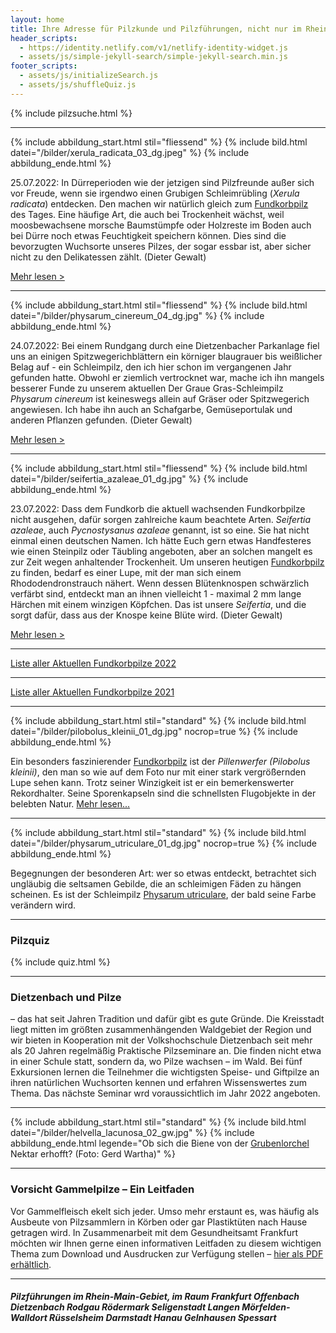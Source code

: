 ```yaml
---
layout: home
title: Ihre Adresse für Pilzkunde und Pilzführungen, nicht nur im Rhein-Main-Gebiet
header_scripts:
  - https://identity.netlify.com/v1/netlify-identity-widget.js
  - assets/js/simple-jekyll-search/simple-jekyll-search.min.js
footer_scripts:
  - assets/js/initializeSearch.js
  - assets/js/shuffleQuiz.js
---
```

{% include pilzsuche.html %}

- - -



{% include abbildung_start.html stil="fliessend" %}
{% include bild.html datei="/bilder/xerula_radicata_03_dg.jpeg" %}
{% include abbildung_ende.html %}

25.07.2022: In Dürreperioden wie der jetzigen sind Pilzfreunde außer sich vor Freude, wenn sie irgendwo einen Grubigen Schleimrübling (*Xerula radicata*) entdecken. Den machen wir natürlich gleich zum [Fundkorbpilz](AA "Glossar-") des Tages. Eine häufige Art, die auch bei Trockenheit wächst, weil moosbewachsene morsche Baumstümpfe oder Holzreste im Boden auch bei Dürre noch etwas Feuchtigkeit speichern können. Dies sind die bevorzugten Wuchsorte unseres Pilzes, der sogar essbar ist, aber sicher nicht zu den Delikatessen zählt. (Dieter Gewalt)

[Mehr lesen >](/pilze/xerula-radicata-grubiger-schleimrübling)

<div style="clear:  both"></div>

- - -

{% include abbildung_start.html stil="fliessend" %}
{% include bild.html datei="/bilder/physarum_cinereum_04_dg.jpg" %}
{% include abbildung_ende.html %}

24.07.2022: Bei einem Rundgang durch eine Dietzenbacher Parkanlage fiel uns an einigen Spitzwegerichblättern ein körniger blaugrauer bis weißlicher Belag auf - ein Schleimpilz, den ich hier schon im vergangenen Jahr gefunden hatte. Obwohl er ziemlich vertrocknet war, mache ich ihn mangels besserer Funde zu unserem aktuellen  Der  Graue Gras-Schleimpilz *Physarum cinereum* ist keineswegs allein auf Gräser oder Spitzwegerich angewiesen. Ich habe ihn auch an Schafgarbe, Gemüseportulak und anderen Pflanzen gefunden. (Dieter Gewalt)

[Mehr lesen >](/pilze/physarum-cinereum-grauer-gras-schleimpilz)

<div style="clear:  both"></div>

- - -

{% include abbildung_start.html stil="fliessend" %}
{% include bild.html datei="/bilder/seifertia_azaleae_01_dg.jpg" %}
{% include abbildung_ende.html %}

23.07.2022: Dass dem Fundkorb die aktuell wachsenden Fundkorbpilze nicht ausgehen, dafür sorgen zahlreiche kaum beachtete Arten. *Seifertia azaleae*, auch *Pycnostysanus azaleae* genannt, ist so eine. Sie hat nicht einmal einen deutschen Namen. Ich hätte Euch gern etwas Handfesteres wie einen Steinpilz oder Täubling angeboten, aber an solchen mangelt es zur Zeit wegen anhaltender Trockenheit. Um unseren heutigen [Fundkorbpilz](AA "Glossar-") zu finden, bedarf es einer Lupe, mit der man sich einem Rhododendronstrauch nähert. Wenn dessen Blütenknospen schwärzlich verfärbt sind, entdeckt man an ihnen vielleicht 1 - maximal 2 mm lange Härchen mit einem winzigen Köpfchen. Das ist unsere *Seifertia*, und die sorgt dafür, dass aus der Knospe keine Blüte wird. (Dieter Gewalt)

[Mehr lesen >](/pilze/seifertia-azaleae)

<div style="clear:  both"></div>

- - -

[Liste aller Aktuellen Fundkorbpilze 2022](/artikel/liste-aller-aktuellen-fundkorbpilze-2022.html)

- - -

[Liste aller Aktuellen Fundkorbpilze 2021](/artikel/liste-aller-aktuellen-fundkorbpilze-2021.html)

- - -

{% include abbildung_start.html stil="standard" %}
{% include bild.html datei="/bilder/pilobolus_kleinii_01_dg.jpg" nocrop=true %}
{% include abbildung_ende.html %}

Ein besonders faszinierender [Fundkorbpilz](AA "Glossar-") ist der *Pillenwerfer (Pilobolus kleinii)*, den man so wie auf dem Foto nur mit einer stark vergrößernden Lupe sehen kann. Trotz seiner Winzigkeit ist er ein bemerkenswerter Rekordhalter. Seine Sporenkapseln sind die schnellsten Flugobjekte in der belebten Natur. [Mehr lesen...](/pilze/pilobolus-kleinii-pillenwerfer)

- - -

{% include abbildung_start.html stil="standard" %}
{% include bild.html datei="/bilder/physarum_utriculare_01_dg.jpg" nocrop=true %}
{% include abbildung_ende.html %}

Begegnungen der besonderen Art: wer so etwas entdeckt, betrachtet sich ungläubig die seltsamen Gebilde, die an schleimigen Fäden zu hängen scheinen. Es ist der Schleimpilz [Physarum utriculare](/pilze/physarum-utriculare-fadenfruchtschleimpilz), der bald seine Farbe verändern wird.

- - -

### Pilzquiz

{% include quiz.html %}

- - -

### Dietzenbach und Pilze

– das hat seit Jahren Tradition und dafür gibt es gute Gründe. Die Kreisstadt liegt mitten im größten zusammenhängenden Waldgebiet der Region und wir bieten in Kooperation mit der Volkshochschule Dietzenbach seit mehr als 20 Jahren regelmäßig Praktische Pilzseminare an. Die finden nicht etwa in einer Schule statt, sondern da, wo Pilze wachsen – im Wald. Bei fünf Exkursionen lernen die Teilnehmer die wichtigsten Speise- und Giftpilze an ihren natürlichen Wuchsorten kennen und erfahren Wissenswertes zum Thema. Das nächste Seminar wrd voraussichtlich im Jahr 2022 angeboten.  

- - -

{% include abbildung_start.html stil="standard" %}
{% include bild.html datei="/bilder/helvella_lacunosa_02_gw.jpg" %}
{% include abbildung_ende.html legende="Ob sich die Biene von der <a href='/pilze/helvella-lacunosa-grubenlorchel'>Grubenlorchel</a> Nektar erhofft?  (Foto: Gerd Wartha)" %}

- - -

### Vorsicht Gammelpilze – Ein Leitfaden

Vor Gammelfleisch ekelt sich jeder. Umso mehr erstaunt es, was häufig als Ausbeute von Pilzsammlern in Körben oder gar Plastiktüten nach Hause getragen wird. In Zusammenarbeit mit dem Gesundheitsamt Frankfurt möchten wir Ihnen gerne einen informativen Leitfaden zu diesem wichtigen Thema zum Download und Ausdrucken zur Verfügung stellen – [hier als PDF erhältlich](/assets/docs/Fundkorb.de-Gammelpilze.pdf).

- - -

##### Pilzführungen im Rhein-Main-Gebiet, im Raum Frankfurt Offenbach Dietzenbach Rodgau Rödermark Seligenstadt Langen Mörfelden-Walldort Rüsselsheim Darmstadt Hanau Gelnhausen Spessart
